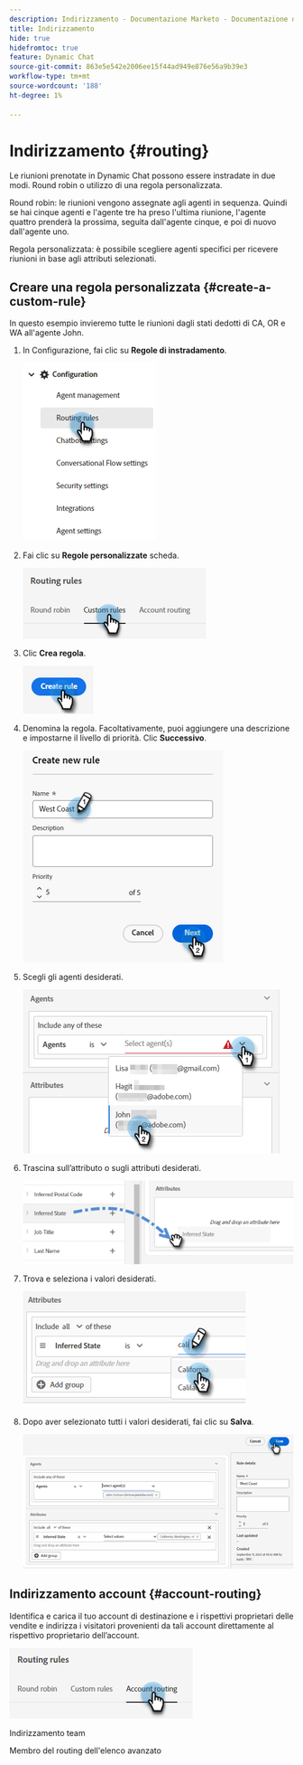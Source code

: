 ```yaml
---
description: Indirizzamento - Documentazione Marketo - Documentazione del prodotto
title: Indirizzamento
hide: true
hidefromtoc: true
feature: Dynamic Chat
source-git-commit: 863e5e542e2006ee15f44ad949e876e56a9b39e3
workflow-type: tm+mt
source-wordcount: '188'
ht-degree: 1%

---
```


# Indirizzamento {#routing}

Le riunioni prenotate in Dynamic Chat possono essere instradate in due modi. Round robin o utilizzo di una regola personalizzata.

Round robin: le riunioni vengono assegnate agli agenti in sequenza. Quindi se hai cinque agenti e l&#39;agente tre ha preso l&#39;ultima riunione, l&#39;agente quattro prenderà la prossima, seguita dall&#39;agente cinque, e poi di nuovo dall&#39;agente uno.

Regola personalizzata: è possibile scegliere agenti specifici per ricevere riunioni in base agli attributi selezionati.

## Creare una regola personalizzata {#create-a-custom-rule}

In questo esempio invieremo tutte le riunioni dagli stati dedotti di CA, OR e WA all&#39;agente John.

1. In Configurazione, fai clic su **Regole di instradamento**.

   ![](assets/routing-1.png)

1. Fai clic su **Regole personalizzate** scheda.

   ![](assets/routing-2.png)

1. Clic **Crea regola**.

   ![](assets/routing-3.png)

1. Denomina la regola. Facoltativamente, puoi aggiungere una descrizione e impostarne il livello di priorità. Clic **Successivo**.

   ![](assets/routing-4.png)

1. Scegli gli agenti desiderati.

   ![](assets/routing-5.png)

1. Trascina sull’attributo o sugli attributi desiderati.

   ![](assets/routing-6.png)

1. Trova e seleziona i valori desiderati.

   ![](assets/routing-7.png)

1. Dopo aver selezionato tutti i valori desiderati, fai clic su **Salva**.

   ![](assets/routing-8.png)

## Indirizzamento account {#account-routing}

Identifica e carica il tuo account di destinazione e i rispettivi proprietari delle vendite e indirizza i visitatori provenienti da tali account direttamente al rispettivo proprietario dell’account.

![](assets/routing-9.png)

Indirizzamento team

Membro del routing dell&#39;elenco avanzato
